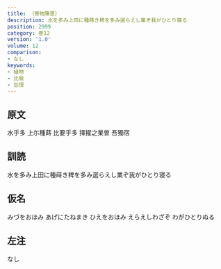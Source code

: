 ```yaml
---
title: （寄物陳思）
description: 水を多み上田に種蒔き稗を多み選らえし業ぞ我がひとり寝る
position: 2999
category: 巻12
version: '1.0'
volume: 12
comparison:
- なし
keywords:
- 植物
- 比喩
- 怨恨
---
```


## 原文

水乎多 上尓種蒔 比要乎多 擇擢之業曽 吾獨宿

## 訓読

水を多み上田に種蒔き稗を多み選らえし業ぞ我がひとり寝る

## 仮名

みづをおほみ あげにたねまき ひえをおほみ えらえしわざぞ わがひとりぬる

## 左注

なし
